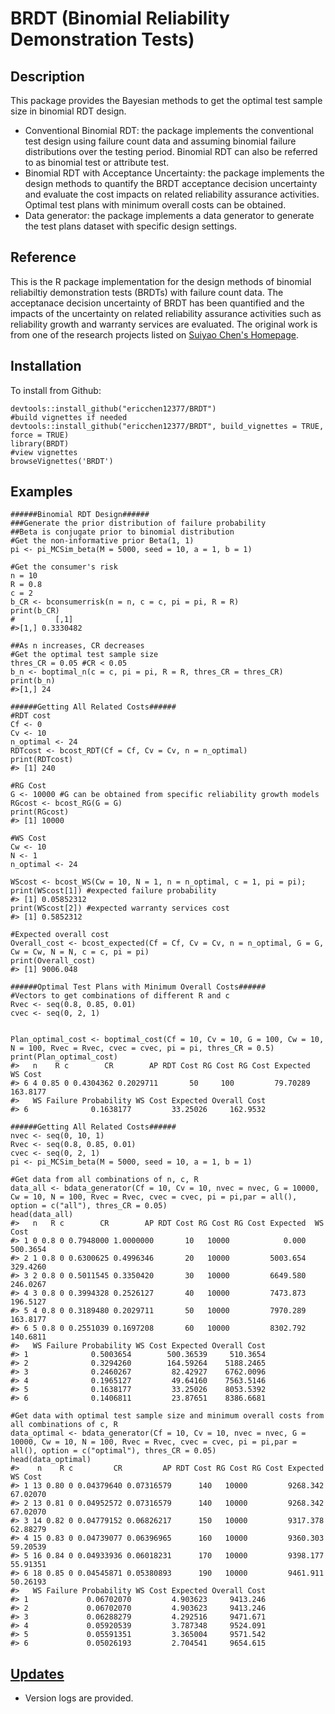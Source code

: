 # BRDT (Binomial Reliability Demonstration Tests)

## Description
This package provides the Bayesian methods to get the optimal test sample size in binomial RDT design.
* Conventional Binomial RDT: the package implements the conventional test design using failure count data and assuming binomial failure distributions over the testing period. Binomial RDT can also be referred to as binomial test or attribute test.
* Binomial RDT with Acceptance Uncertainty: the package implements the design methods to quantify the BRDT acceptance decision uncertainty and evaluate the cost impacts on related reliability assurance activities. Optimal test plans with minimum overall costs can be obtained.
* Data generator: the package implements a data generator to generate the test plans dataset with specific design settings.

## Reference
This is the R package implementation for the design methods of binomial reliabiltiy demonstration tests (BRDTs) with failure count data. The acceptanace decision uncertainty of BRDT has been quantified and the impacts of the uncertainty on related reliability assurance activities such as reliability growth and warranty services are evaluated. The original work is from one of the research projects listed on [Suiyao Chen's Homepage](https://sites.google.com/mail.usf.edu/suiyaochen-professional/publication?authuser=0). 

## Installation
To install from Github:
```
devtools::install_github("ericchen12377/BRDT")
#build vignettes if needed
devtools::install_github("ericchen12377/BRDT", build_vignettes = TRUE, force = TRUE)
library(BRDT)
#view vignettes
browseVignettes('BRDT')
```
## Examples
```
######Binomial RDT Design######
###Generate the prior distribution of failure probability
##Beta is conjugate prior to binomial distribution
#Get the non-informative prior Beta(1, 1)
pi <- pi_MCSim_beta(M = 5000, seed = 10, a = 1, b = 1)

#Get the consumer's risk
n = 10
R = 0.8
c = 2
b_CR <- bconsumerrisk(n = n, c = c, pi = pi, R = R)
print(b_CR)
#         [,1]
#>[1,] 0.3330482

##As n increases, CR decreases
#Get the optimal test sample size
thres_CR = 0.05 #CR < 0.05
b_n <- boptimal_n(c = c, pi = pi, R = R, thres_CR = thres_CR)
print(b_n)
#>[1,] 24

######Getting All Related Costs######
#RDT cost
Cf <- 0
Cv <- 10
n_optimal <- 24
RDTcost <- bcost_RDT(Cf = Cf, Cv = Cv, n = n_optimal)
print(RDTcost)
#> [1] 240

#RG Cost
G <- 10000 #G can be obtained from specific reliability growth models
RGcost <- bcost_RG(G = G)
print(RGcost)
#> [1] 10000

#WS Cost
Cw <- 10
N <- 1
n_optimal <- 24 

WScost <- bcost_WS(Cw = 10, N = 1, n = n_optimal, c = 1, pi = pi);
print(WScost[1]) #expected failure probability
#> [1] 0.05852312
print(WScost[2]) #expected warranty services cost
#> [1] 0.5852312

#Expected overall cost
Overall_cost <- bcost_expected(Cf = Cf, Cv = Cv, n = n_optimal, G = G, Cw = Cw, N = N, c = c, pi = pi)
print(Overall_cost)
#> [1] 9006.048

######Optimal Test Plans with Minimum Overall Costs######
#Vectors to get combinations of different R and c
Rvec <- seq(0.8, 0.85, 0.01)
cvec <- seq(0, 2, 1)


Plan_optimal_cost <- boptimal_cost(Cf = 10, Cv = 10, G = 100, Cw = 10, N = 100, Rvec = Rvec, cvec = cvec, pi = pi, thres_CR = 0.5)
print(Plan_optimal_cost)
#>   n    R c        CR        AP RDT Cost RG Cost RG Cost Expected  WS Cost
#> 6 4 0.85 0 0.4304362 0.2029711       50     100         79.70289 163.8177
#>   WS Failure Probability WS Cost Expected Overall Cost
#> 6              0.1638177         33.25026     162.9532

######Getting All Related Costs######
nvec <- seq(0, 10, 1)
Rvec <- seq(0.8, 0.85, 0.01)
cvec <- seq(0, 2, 1)
pi <- pi_MCSim_beta(M = 5000, seed = 10, a = 1, b = 1)

#Get data from all combinations of n, c, R
data_all <- bdata_generator(Cf = 10, Cv = 10, nvec = nvec, G = 10000, Cw = 10, N = 100, Rvec = Rvec, cvec = cvec, pi = pi,par = all(), option = c("all"), thres_CR = 0.05)
head(data_all)
#>   n   R c        CR        AP RDT Cost RG Cost RG Cost Expected  WS Cost
#> 1 0 0.8 0 0.7948000 1.0000000       10   10000            0.000 500.3654
#> 2 1 0.8 0 0.6300625 0.4996346       20   10000         5003.654 329.4260
#> 3 2 0.8 0 0.5011545 0.3350420       30   10000         6649.580 246.0267
#> 4 3 0.8 0 0.3994328 0.2526127       40   10000         7473.873 196.5127
#> 5 4 0.8 0 0.3189480 0.2029711       50   10000         7970.289 163.8177
#> 6 5 0.8 0 0.2551039 0.1697208       60   10000         8302.792 140.6811
#>   WS Failure Probability WS Cost Expected Overall Cost
#> 1              0.5003654        500.36539     510.3654
#> 2              0.3294260        164.59264    5188.2465
#> 3              0.2460267         82.42927    6762.0096
#> 4              0.1965127         49.64160    7563.5146
#> 5              0.1638177         33.25026    8053.5392
#> 6              0.1406811         23.87651    8386.6681

#Get data with optimal test sample size and minimum overall costs from all combinations of c, R
data_optimal <- bdata_generator(Cf = 10, Cv = 10, nvec = nvec, G = 10000, Cw = 10, N = 100, Rvec = Rvec, cvec = cvec, pi = pi,par = all(), option = c("optimal"), thres_CR = 0.05)
head(data_optimal)
#>    n    R c         CR         AP RDT Cost RG Cost RG Cost Expected  WS Cost
#> 1 13 0.80 0 0.04379640 0.07316579      140   10000         9268.342 67.02070
#> 2 13 0.81 0 0.04952572 0.07316579      140   10000         9268.342 67.02070
#> 3 14 0.82 0 0.04779152 0.06826217      150   10000         9317.378 62.88279
#> 4 15 0.83 0 0.04739077 0.06396965      160   10000         9360.303 59.20539
#> 5 16 0.84 0 0.04933936 0.06018231      170   10000         9398.177 55.91351
#> 6 18 0.85 0 0.04545871 0.05380893      190   10000         9461.911 50.26193
#>   WS Failure Probability WS Cost Expected Overall Cost
#> 1             0.06702070         4.903623     9413.246
#> 2             0.06702070         4.903623     9413.246
#> 3             0.06288279         4.292516     9471.671
#> 4             0.05920539         3.787348     9524.091
#> 5             0.05591351         3.365004     9571.542
#> 6             0.05026193         2.704541     9654.615
```

## [Updates](NEWS.md)
* Version logs are provided.
